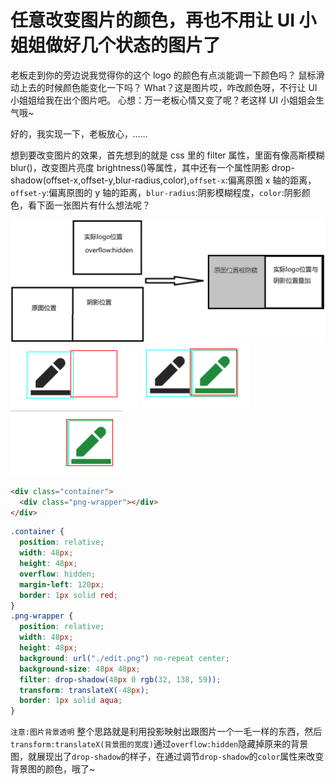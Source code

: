 # 任意改变图片的颜色，再也不用让 UI 小姐姐做好几个状态的图片了

老板走到你的旁边说我觉得你的这个 logo 的颜色有点淡能调一下颜色吗？
鼠标滑动上去的时候颜色能变化一下吗？
What？这是图片哎，咋改颜色呀，不行让 UI 小姐姐给我在出个图片吧。
心想：万一老板心情又变了呢？老这样 UI 小姐姐会生气哦~

好的，我实现一下，老板放心，_……_

想到要改变图片的效果，首先想到的就是 css 里的 filter 属性，里面有像高斯模糊 blur()，改变图片亮度 brightness()等属性，其中还有一个属性阴影 drop-shadow(offset-x,offset-y,blur-radius,color),`offset-x`:偏离原图 x 轴的距离，`offset-y`:偏离原图的 y 轴的距离，`blur-radius`:阴影模糊程度，`color`:阴影颜色，看下面一张图片有什么想法呢？

![png](./assets/png-color-filter/1.jpg)
![start](./assets/png-color-filter/2.png) ![then](./assets/png-color-filter/3.png) ![end](./assets/png-color-filter/4.png)

```html
<div class="container">
  <div class="png-wrapper"></div>
</div>
```

```css
.container {
  position: relative;
  width: 48px;
  height: 48px;
  overflow: hidden;
  margin-left: 120px;
  border: 1px solid red;
}
.png-wrapper {
  position: relative;
  width: 48px;
  height: 48px;
  background: url("./edit.png") no-repeat center;
  background-size: 48px 48px;
  filter: drop-shadow(48px 0 rgb(32, 138, 59));
  transform: translateX(-48px);
  border: 1px solid aqua;
}
```

`注意:图片背景透明`
整个思路就是利用投影映射出跟图片一个一毛一样的东西，然后`transform:translateX(背景图的宽度)`通过`overflow:hidden`隐藏掉原来的背景图，就展现出了`drop-shadow`的样子，在通过调节`drop-shadow`的`color`属性来改变背景图的颜色，哦了~
